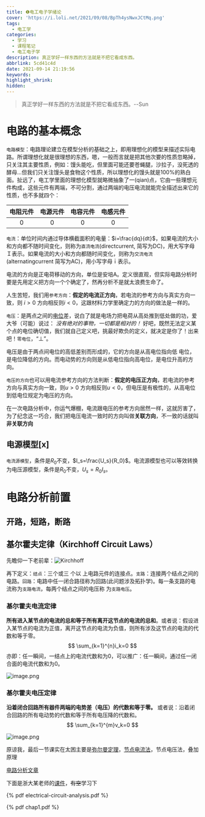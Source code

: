 ```yaml
---
title: ❶电工电子学绪论
cover: 'https://i.loli.net/2021/09/08/BpTh4ysNwxJCtMq.png'
tags:
  - 电工学
categories:
  - 学习
  - 课程笔记
  - 电工电子学
description: 真正学好一样东西的方法就是不把它看成东西。
abbrlink: 5cd41c4d
date: 2021-09-14 21:19:56
keywords:
highlight_shrink:
hidden:
---
```


> 真正学好一样东西的方法就是不把它看成东西。--Sun

# 电路的基本概念

`电路模型`：电路理论建立在模型分析的基础之上，即用理想化的模型来描述实际电路。所谓理想化就是很理想的东西，嗯，一般而言就是把其他次要的性质忽略掉，只关注其主要性质，例如：馒头能吃，但里面可能还要苍蝇腿，沙拉子，没死透的酵母...但我们只关注馒头是食物这个性质，所以理想化的馒头就是100%的熟白面。扯远了，电工学里面的理想化模型就略微抽象了一(qian)点，它由一些理想元件构成，这些元件有两端，不可分割，通过两端的电压电流就能完全描述出来它的性质，也不多就四个：

| 电阻元件 | 电源元件 | 电容元件 | 电感元件 |
| :------: | :------: | :------: | :------: |
|    0     |    0     |    0     |    0     |

`电流`：单位时间内通过导体横截面积的电量：$i=\frac{dq}{dt}$，如果电流的大小和方向都不随时间变化，则称为`直流电流`(directcurrent, 简写为DC)，用大写字母 Ｉ表示。如果电流的大小和方向都随时间变化，则称为`交流电流` (alternatingcurrent 简写为AC)，用小写字母ｉ表示。

电流的方向是正电荷移动的方向，单位是安培A。定义很直观，但实际电路分析时要是先用定义把方向一个个确定了，然再分析不是就太浪费生命了。

人生苦短，我们用`参考方向`：**假定的电流正方向**，若电流的参考方向与真实方向一致，则 $i>0$ 方向相反则$i<0$，这跟材料力学里确定力的方向的做法是一样的。

`电压`：是两点之间的[电位](https://zh.wikipedia.org/wiki/電位)差，说白了就是电场力把电荷从高处推到低处做的功，爱大爷（可能）说过： *没有绝对的事物，一切都是相对的！* 好吧，既然无法定义某个点的电位确切值，我们就自己定义吧，挑最好欺负的定义，就决定是你了！出来吧！`零电位`，“⊥”。

电压是由于两点间电位的高低差别而形成的，它的方向是从高电位指向低 电位，是电位降低的方向。而电动势的方向则是从低电位指向高电位，是电位升高的方向。

`电压的方向`也可以用电流参考方向的方法判断：**假定的电压正方向**，若电流的参考方向与真实方向一致，则$u>0$ 方向相反则$u<0$，但电压是有极性的，从高电位到低电位规定为电压的方向。

在一次电路分析中，你运气爆棚，电流跟电压的参考方向居然一样，这就厉害了，为了纪念这一巧合，我们把电压电流一致时的方向叫做**关联方向**，不一致的话就叫**非关联方向**

## 电源模型[x]

`电流源模型`，条件是$R_0$不变，$I_s=\frac{U_s}{R_0}$。电流源模型也可以等效转换为电压源模型，条件是$R_0$不变，$U_s=R_0I_s$。

# 电路分析前置

## 开路，短路，断路

## 基尔霍夫定律（Kirchhoff Circuit Laws）

先瞻仰一下老前辈：![Kirchhoff](https://i.loli.net/2021/09/14/C9GjFwEXTOabiKq.png)

再下定义：`结点`：三个或三 个以 上电路元件的连接点。`支路`：连接两个结点之间的电路。`回路`：电路中任一闭合路径称为回路(此问题涉及拓扑学)。每一条支路的电流称为`支路电流`，每两个结点之间的电压称 为`支路电压`。

### 基尔霍夫电流定律

**所有进入某节点的电流的总和等于所有离开这节点的电流的总和**。或者说：假设进入某节点的电流为正值，离开这节点的电流为负值，则所有涉及这节点的电流的代数和等于零。
$$
\sum_{k=1}^{n}i_k=0
$$
亦即：任一瞬间，一结点上的电流代数和为0，可以推广：任一瞬间，通过任一闭合面的电流代数和为0。

![image.png](https://i.loli.net/2021/09/14/z9DKeBNSyAao8pL.png)

### 基尔霍夫电压定律

**沿着闭合回路所有器件两端的电势差（电压）的代数和等于零。** 或者说：沿着闭合回路的所有电动势的代数和等于所有电压降的代数和。
$$
\sum_{k=1}^{m}v_k=0
$$

![image.png](https://i.loli.net/2021/09/14/mDifkc8jnAWTQ3v.png)

原谅我，最后一节课实在太困主要是[弥尔曼定理](https://zh.wikipedia.org/wiki/%E5%BC%A5%E5%B0%94%E6%9B%BC%E5%AE%9A%E7%90%86)，[节点电流法](https://zh.wikipedia.org/wiki/%E7%AF%80%E9%BB%9E%E5%88%86%E6%9E%90)，节点电压法，叠加原理

[电路分析文章](https://zh-cn.lambdageeks.com/electrical-circuit-analysis/)

下面是浙大某老师的[课件](http://eelab.zju.edu.cn/document/CircuitTheory/jia/chap2.pdf)，~~有空~~学习下

{% pdf electrical-circuit-analysis.pdf %}

{% pdf chap1.pdf %}
